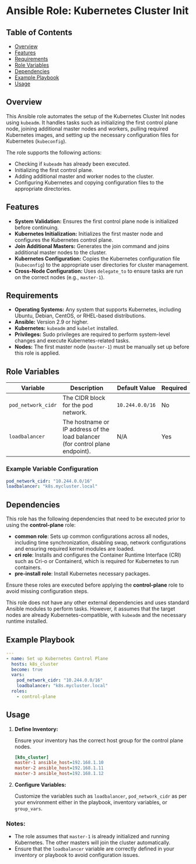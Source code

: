 # Ansible Role: Kubernetes Cluster Init

## Table of Contents

- [Overview](#overview)
- [Features](#features)
- [Requirements](#requirements)
- [Role Variables](#role-variables)
- [Dependencies](#dependencies)
- [Example Playbook](#example-playbook)
- [Usage](#usage)

## Overview

This Ansible role automates the setup of the Kubernetes Cluster Init nodes using `kubeadm`. It handles tasks such as initializing the first control plane node, joining additional master nodes and workers, pulling required Kubernetes images, and setting up the necessary configuration files for Kubernetes (`kubeconfig`).

The role supports the following actions:
- Checking if `kubeadm` has already been executed.
- Initializing the first control plane.
- Adding additional master and worker nodes to the cluster.
- Configuring Kubernetes and copying configuration files to the appropriate directories.

## Features

- **System Validation:** Ensures the first control plane node is initialized before continuing.
- **Kubernetes Initialization:** Initializes the first master node and configures the Kubernetes control plane.
- **Join Additional Masters:** Generates the join command and joins additional master nodes to the cluster.
- **Kubernetes Configuration:** Copies the Kubernetes configuration file (`kubeconfig`) to the appropriate user directories for cluster management.
- **Cross-Node Configuration:** Uses `delegate_to` to ensure tasks are run on the correct nodes (e.g., `master-1`).

## Requirements

- **Operating Systems:** Any system that supports Kubernetes, including Ubuntu, Debian, CentOS, or RHEL-based distributions.
- **Ansible:** Version 2.9 or higher.
- **Kubernetes:** `kubeadm` and `kubelet` installed.
- **Privileges:** Sudo privileges are required to perform system-level changes and execute Kubernetes-related tasks.
- **Nodes:** The first master node (`master-1`) must be manually set up before this role is applied.

## Role Variables

| Variable                                   | Description                                                                                                           | Default Value     | Required |
|--------------------------------------------|-----------------------------------------------------------------------------------------------------------------------|-------------------|----------|
| `pod_network_cidr`                         | The CIDR block for the pod network.                                                                                   | `10.244.0.0/16`   | No       |
| `loadbalancer`                             | The hostname or IP address of the load balancer (for control plane endpoint).                                          | N/A               | Yes      |

### Example Variable Configuration

```yaml
pod_network_cidr: "10.244.0.0/16"
loadbalancer: "k8s.mycluster.local"
```

## Dependencies

This role has the following dependencies that need to be executed prior to using the **control-plane** role:

- **common role**: Sets up common configurations across all nodes, including time synchronization, disabling swap, network configurations and ensuring required kernel modules are loaded.
- **cri role**: Installs and configures the Container Runtime Interface (CRI) such as Cri-o or Containerd, which is required for Kubernetes to run containers.
- **pre-install role**: Install Kubernetes necessary packages.

Ensure these roles are executed before applying the **control-plane** role to avoid missing configuration steps.

This role does not have any other external dependencies and uses standard Ansible modules to perform tasks. However, it assumes that the target nodes are already Kubernetes-compatible, with `kubeadm` and the necessary runtime installed.

## Example Playbook

```yaml
---
- name: Set up Kubernetes Control Plane
  hosts: k8s_cluster
  become: true
  vars:
    pod_network_cidr: "10.244.0.0/16"
    loadbalancer: "k8s.mycluster.local"
  roles:
    - control-plane
```

## Usage

1. **Define Inventory:**

   Ensure your inventory has the correct host group for the control plane nodes.

   ```ini
   [k8s_cluster]
   master-1 ansible_host=192.168.1.10
   master-2 ansible_host=192.168.1.11
   master-3 ansible_host=192.168.1.12
   ```

2. **Configure Variables:**

   Customize the variables such as `loadbalancer`, `pod_network_cidr` as per your environment either in the playbook, inventory variables, or `group_vars`.


### Notes:

- The role assumes that `master-1` is already initialized and running Kubernetes. The other masters will join the cluster automatically.
- Ensure that the `loadbalancer` variable are correctly defined in your inventory or playbook to avoid configuration issues.